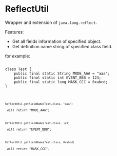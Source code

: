 # ReflectUtil
Wrapper and extension of `java.lang.reflect`.<br/>

Features:
 * Get all fields information of specified object.
 * Get definition name string of specified class field.
 
for example:
<pre><code>
class Test {
    public final static String MODE_AAA = "aaa";
    public final static int EVENT_BBB = 123;
    public final static long MASK_CCC = 0xabcd;
}
<code></pre>
<pre><code>ReflectUtil.getFieldName(Test.class, "aaa")</code></pre> will return "MODE_AAA";<br/>
<pre><code>ReflectUtil.getFieldName(Test.class, 123)</code></pre> will return "EVENT_BBB";<br/>
<pre><code>ReflectUtil.getFieldName(Test.class, 0xabcd)</code></pre> will return "MASK_CCC".<br/>
